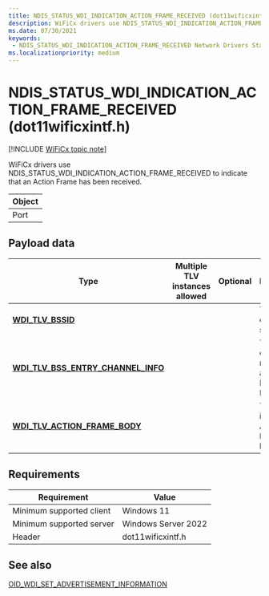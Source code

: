 ```yaml
---
title: NDIS_STATUS_WDI_INDICATION_ACTION_FRAME_RECEIVED (dot11wificxintf.h)
description: WiFiCx drivers use NDIS_STATUS_WDI_INDICATION_ACTION_FRAME_RECEIVED to indicate that an Action Frame has been received.
ms.date: 07/30/2021
keywords:
 - NDIS_STATUS_WDI_INDICATION_ACTION_FRAME_RECEIVED Network Drivers Starting with Windows Vista
ms.localizationpriority: medium
---
```


# NDIS\_STATUS\_WDI\_INDICATION\_ACTION\_FRAME\_RECEIVED (dot11wificxintf.h)

[!INCLUDE [WiFiCx topic note](../includes/wificx-version-warning.md)]


WiFiCx drivers use NDIS\_STATUS\_WDI\_INDICATION\_ACTION\_FRAME\_RECEIVED to indicate that an Action Frame has been received.

| Object |
|--------|
| Port   |

 

## Payload data


| Type                                                                               | Multiple TLV instances allowed | Optional | Description                                               |
|------------------------------------------------------------------------------------|--------------------------------|----------|-----------------------------------------------------------|
| [**WDI\_TLV\_BSSID**](./wdi-tlv-bssid.md)                                      |                                |          | The BSSID of the source.                                  |
| [**WDI\_TLV\_BSS\_ENTRY\_CHANNEL\_INFO**](./wdi-tlv-bss-entry-channel-info.md) |                                |          | The logical channel number and band ID for the BSS entry. |
| [**WDI\_TLV\_ACTION\_FRAME\_BODY**](./wdi-tlv-action-frame-body.md)            |                                |          | The incoming Action Frame body.                           |

 

## Requirements

|Requirement|Value|
|--- |--- |
|Minimum supported client|Windows 11|
|Minimum supported server|Windows Server 2022|
|Header|dot11wificxintf.h|

## See also


[OID\_WDI\_SET\_ADVERTISEMENT\_INFORMATION](oid-wdi-set-advertisement-information.md)

 

